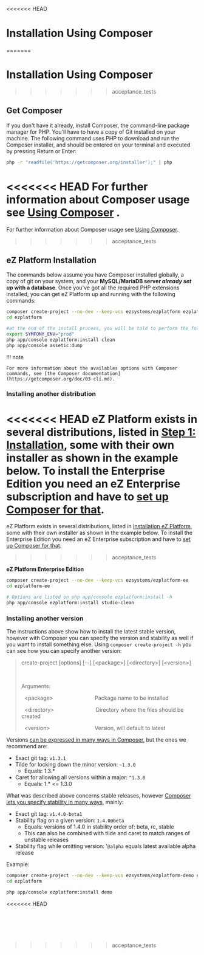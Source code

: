 <<<<<<< HEAD

# Installation Using Composer

=======
# Installation Using Composer
>>>>>>> acceptance_tests

## Get Composer

If you don't have it already, install Composer, the command-line package manager for PHP. You'll have to have a copy of Git installed on your machine. The following command uses PHP to download and run the Composer installer, and should be entered on your terminal and executed by pressing Return or Enter:

``` bash
php -r "readfile('https://getcomposer.org/installer');" | php
```

<<<<<<< HEAD
For further information about Composer usage see [Using Composer](../getting_started/about_composer.md) .
=======
For further information about Composer usage see [Using Composer](about_composer.md).
>>>>>>> acceptance_tests

## eZ Platform Installation

The commands below assume you have Composer installed globally, a copy of git on your system, and your **MySQL/MariaDB server *already set up* with a database**. Once you've got all the required PHP extensions installed, you can get eZ Platform up and running with the following commands:

``` bash
composer create-project --no-dev --keep-vcs ezsystems/ezplatform ezplatform
cd ezplatform

#at the end of the install process, you will be told to perform the following commands:
export SYMFONY_ENV="prod"
php app/console ezplatform:install clean
php app/console assetic:dump
```

!!! note

    For more information about the availables options with Composer commands, see [the Composer documentation](https://getcomposer.org/doc/03-cli.md).


### Installing another distribution

<<<<<<< HEAD
eZ Platform exists in several distributions, listed in [Step 1: Installation](../guide/install_ez_platform.md), some with their own installer as shown in the example below. To install the Enterprise Edition you need an eZ Enterprise subscription and have to [set up Composer for that](../getting_started/about_composer.md).
=======
eZ Platform exists in several distributions, listed in [Installation eZ Platform](install_ez_platform.md), some with their own installer as shown in the example below. To install the Enterprise Edition you need an eZ Enterprise subscription and have to [set up Composer for that](about_composer.md).
>>>>>>> acceptance_tests

**eZ Platform Enterprise Edition**

``` bash
composer create-project --no-dev --keep-vcs ezsystems/ezplatform-ee
cd ezplatform-ee

# Options are listed on php app/console ezplatform:install -h
php app/console ezplatform:install studio-clean
```

### Installing another version

The instructions above show how to install the latest stable version, however with Composer you can specify the version and stability as well if you want to install something else. Using `composer create-project -h` you can see how you can specify another version:

> create-project \[options\] \[--\] \[&lt;package&gt;\] \[&lt;directory&gt;\] \[&lt;version&gt;\]
>
>  
>
> Arguments:
>
>   &lt;package&gt;                            Package name to be installed
>
>   &lt;directory&gt;                            Directory where the files should be created
>
>   &lt;version&gt;                              Version, will default to latest

Versions [can be expressed in many ways in Composer,](https://getcomposer.org/doc/articles/versions.md) but the ones we recommend are:

-   Exact git tag: `v1.3.1`
-   Tilde for locking down the minor version: `~1.3.0`
    -   Equals: 1.3.\* 
-   Caret for allowing all versions within a major: `^1.3.0`
    -   Equals: 1.\* &lt;= 1.3.0

What was described above concerns stable releases, however [Composer lets you specify stability in many ways](https://getcomposer.org/doc/articles/versions.md#stability), mainly:

-   Exact git tag: `v1.4.0-beta1`
-   Stability flag on a given version: `1.4.0@beta`
    -   Equals: versions of 1.4.0 in stability order of: beta, rc, stable
    -   This can also be combined with tilde and caret to match ranges of unstable releases
-   Stability flag while omitting version: '`@alpha` equals latest available alpha release

Example:

``` bash
composer create-project --no-dev --keep-vcs ezsystems/ezplatform-demo ezplatform @beta
cd ezplatform

php app/console ezplatform:install demo
```
<<<<<<< HEAD



 
=======
>>>>>>> acceptance_tests

